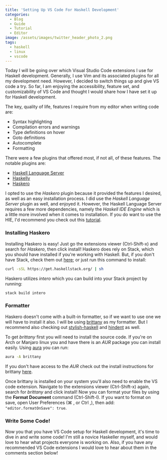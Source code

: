 ```yaml
---
title: 'Setting Up VS Code For Haskell Development'
categories:
  - Blog
  - Guide
  - Tutorial
  - Editor
image: /assets/images/twitter_header_photo_2.png
tags:
  - haskell
  - linux
  - vscode
---
```


Today I will be going over which Visual Studio Code extensions I use for Haskell development. Generally, I use Vim and its associated plugins for all my development need. However, I decided to switch things up and give VS code a try. So far, I am enjoying the accessibility, feature set, and customizability of VS Code and thought I would share how I have set it up for Haskell development.

The key, quality of life, features I require from my editor when writing code are:

- Syntax highlighting
- Compilation errors and warnings
- Type definitions on hover
- Goto definitions
- Autocomplete
- Formatting

There were a few plugins that offered most, if not all, of these features. The notable plugins are:

- [Haskell Language Server](https://marketplace.visualstudio.com/items?itemName=alanz.vscode-hie-server)
- [Haskelly](https://marketplace.visualstudio.com/items?itemName=UCL.haskelly)
- [Haskero](https://marketplace.visualstudio.com/items?itemName=Vans.haskero)

I opted to use the _Haskero_ plugin because it provided the features I desired, as well as an easy installation process. I did use the _Haskell Language Server_ plugin as well, and enjoyed it. However, the Haskell Language Server requires a few more dependencies, namely the _Haskell IDE Engine_ which is a little more involved when it comes to installation. If you do want to use the HIE, I'd recommend you check out this [tutorial](https://medium.com/@dogwith1eye/setting-up-haskell-in-vs-code-on-macos-d2cc1ce9f60a).

### Installing Haskero

Installing Haskero is easy! Just go the extensions viewer (Ctrl-Shift-x) and search for _Haskero_, then click install! Haskero does rely on Stack, which you should have installed if you're working with Haskell. But, if you don't have Stack, check them out [here](https://docs.haskellstack.org/en/stable/install_and_upgrade/); or just run this command to install:

```bash
curl -sSL https://get.haskellstack.org/ | sh
```

Haskero utilizes _intero_ which you can build into your Stack project by running:

```bash
stack build intero
```

### Formatter

Haskero doesn't come with a built-in formatter, so if we want to use one we will have to install it also. I will be using [brittany](https://github.com/lspitzner/brittany#installation) as my formatter. But I recommend also checking out [stylish-haskell](https://github.com/jaspervdj/stylish-haskell) and [hindent](https://github.com/chrisdone/hindent) as well.

To get _brittany_ first you will need to install the source code. If you're on Arch or Manjaro linux you and have there is an _AUR_ package you can install easily. Using [aura](https://github.com/aurapm/aura/blob/master/aura/README.md) you can run:

```bash
aura -A brittany
```

If you don't have access to the _AUR_ check out the install instructions for brittany [here](https://github.com/lspitzner/brittany#installation).

Once brittany is installed on your system you'll also need to enable the VS code extension. Navigate to the extensions viewer (Ctrl-Shift-x) again, search for _brittany_ and click install! Now you can format your files by using the **Format Document** command (Ctrl-Shift-I). If you want to format on save, open User Preferences (⌘ , or Ctrl ,), then add: `"editor.formatOnSave": true`.

### Write Some Code!

Now you that you have VS Code setup for Haskell development, it's time to dive in and write some code! I'm still a novice Haskeller myself, and would love to hear what projects everyone is working on. Also, if you have any recommended VS Code extensions I would love to hear about them in the comments section below!
